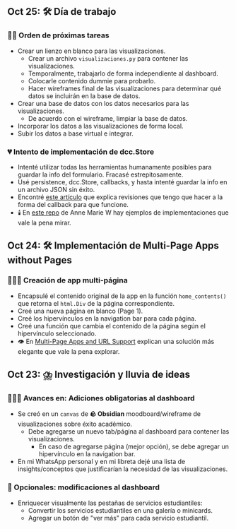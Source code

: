 ## Oct 25: 🛠️ Día de trabajo
### 🏇🏽 Orden de próximas tareas
- Crear un lienzo en blanco para las visualizaciones.
    - Crear un archivo `visualizaciones.py` para contener las visualizaciones.
    - Temporalmente, trabajarlo de forma independiente al dashboard.
    - Colocarle contenido dummie para probarlo.
    - Hacer wireframes final de las visualizaciones para determinar qué datos se incluirán en la base de datos.
- Crear una base de datos con los datos necesarios para las visualizaciones.
    - De acuerdo con el wireframe, limpiar la base de datos.
- Incorporar los datos a las visualizaciones de forma local.
- Subir los datos a base virtual e integrar.

### 💔 Intento de implementación de dcc.Store
- Intenté utilizar todas las herramientas humanamente posibles para guardar la info del formulario. Fracasé estrepitosamente.
- Usé persistence, dcc.Store, callbacks, y hasta intenté guardar la info en un archivo JSON sin éxito.
- Encontré [este artículo](https://stackoverflow.com/questions/63860623/plotly-dash-how-to-store-input-data-in-multipage-app) que explica revisiones que tengo que hacer a la forma del callback para que funcione.
- 🕯️ En [este repo](https://github.com/AnnMarieW/dash-multi-page-app-demos#7-multi_page_layout_functions) de Anne Marie W hay ejemplos de implementaciones que vale la pena mirar.

## Oct 24: 🛠️ Implementación de Multi-Page Apps without Pages
### 👩🏽‍🎨 Creación de app multi-página
- Encapsulé el contenido original de la app en la función `home_contents()` que retorna el `html.Div` de la página correspondiente.
- Creé una nueva página en blanco (Page 1).
- Creé los hipervínculos en la navigation bar para cada página.
- Creé una función que cambia el contenido de la página según el hipervínculo seleccionado.
- 👁️ En [Multi-Page Apps and URL Support](https://dash.plotly.com/urls#dynamically-create-a-layout-for-multi-page-app-validation) explican una solución más elegante que vale la pena explorar.

## Oct 23: ⛈️ Investigación y lluvia de ideas
### 👩🏽‍🎨 Avances en: Adiciones obligatorias al dashboard
- Se creó en un `canvas` de **🪨 Obsidian** moodboard/wireframe de visualizaciones sobre éxito académico.
    - Debe agregarse un nuevo tab/página al dashboard para contener las visualizaciones.
        - En caso de agregarse página (mejor opción), se debe agregar un hipervínculo en la navigation bar.
- En mi WhatsApp personal y en mi libreta dejé una lista de insights/conceptos que justificarían la necesidad de las visualizaciones.

### 🤔 Opcionales: modificaciones al dashboard
- Enriquecer visualmente las pestañas de servicios estudiantiles:
    - Convertir los servicios estudiantiles en una galería o minicards.
    - Agregar un botón de "ver más" para cada servicio estudiantil.   
